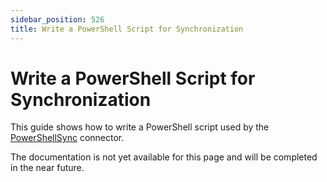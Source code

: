 ```yaml
---
sidebar_position: 526
title: Write a PowerShell Script for Synchronization
---
```


# Write a PowerShell Script for Synchronization

This guide shows how to write a PowerShell script used by the [PowerShellSync](../../references-connectors/powershellsync/index "PowerShellSync") connector.

The documentation is not yet available for this page and will be completed in the near future.